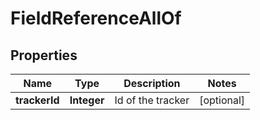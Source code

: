 

# FieldReferenceAllOf


## Properties

| Name | Type | Description | Notes |
|------------ | ------------- | ------------- | -------------|
|**trackerId** | **Integer** | Id of the tracker |  [optional] |



